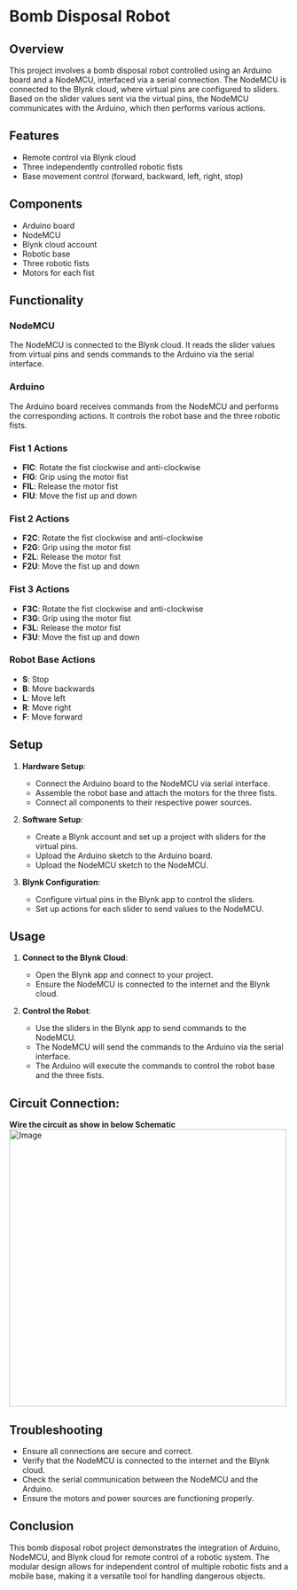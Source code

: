 # Bomb Disposal Robot

## Overview

This project involves a bomb disposal robot controlled using an Arduino board and a NodeMCU, interfaced via a serial connection. The NodeMCU is connected to the Blynk cloud, where virtual pins are configured to sliders. Based on the slider values sent via the virtual pins, the NodeMCU communicates with the Arduino, which then performs various actions.

## Features

- Remote control via Blynk cloud
- Three independently controlled robotic fists
- Base movement control (forward, backward, left, right, stop)

## Components

- Arduino board
- NodeMCU
- Blynk cloud account
- Robotic base
- Three robotic fists
- Motors for each fist

## Functionality

### NodeMCU

The NodeMCU is connected to the Blynk cloud. It reads the slider values from virtual pins and sends commands to the Arduino via the serial interface.

### Arduino

The Arduino board receives commands from the NodeMCU and performs the corresponding actions. It controls the robot base and the three robotic fists.

### Fist 1 Actions

- **FIC**: Rotate the fist clockwise and anti-clockwise
- **FIG**: Grip using the motor fist
- **FIL**: Release the motor fist
- **FIU**: Move the fist up and down

### Fist 2 Actions

- **F2C**: Rotate the fist clockwise and anti-clockwise
- **F2G**: Grip using the motor fist
- **F2L**: Release the motor fist
- **F2U**: Move the fist up and down

### Fist 3 Actions

- **F3C**: Rotate the fist clockwise and anti-clockwise
- **F3G**: Grip using the motor fist
- **F3L**: Release the motor fist
- **F3U**: Move the fist up and down

### Robot Base Actions

- **S**: Stop
- **B**: Move backwards
- **L**: Move left
- **R**: Move right
- **F**: Move forward

## Setup

1. **Hardware Setup**:
   - Connect the Arduino board to the NodeMCU via serial interface.
   - Assemble the robot base and attach the motors for the three fists.
   - Connect all components to their respective power sources.

2. **Software Setup**:
   - Create a Blynk account and set up a project with sliders for the virtual pins.
   - Upload the Arduino sketch to the Arduino board.
   - Upload the NodeMCU sketch to the NodeMCU.

3. **Blynk Configuration**:
   - Configure virtual pins in the Blynk app to control the sliders.
   - Set up actions for each slider to send values to the NodeMCU.

## Usage

1. **Connect to the Blynk Cloud**:
   - Open the Blynk app and connect to your project.
   - Ensure the NodeMCU is connected to the internet and the Blynk cloud.

2. **Control the Robot**:
   - Use the sliders in the Blynk app to send commands to the NodeMCU.
   - The NodeMCU will send the commands to the Arduino via the serial interface.
   - The Arduino will execute the commands to control the robot base and the three fists.
## Circuit Connection: 

**Wire the circuit as show in below Schematic**
<img src="https://drive.google.com/uc?id=1P2XJptm7uKwOsZqbQ9-65AqQO_VFQ9-o" alt="Image" width="500">


## Troubleshooting

- Ensure all connections are secure and correct.
- Verify that the NodeMCU is connected to the internet and the Blynk cloud.
- Check the serial communication between the NodeMCU and the Arduino.
- Ensure the motors and power sources are functioning properly.

## Conclusion

This bomb disposal robot project demonstrates the integration of Arduino, NodeMCU, and Blynk cloud for remote control of a robotic system. The modular design allows for independent control of multiple robotic fists and a mobile base, making it a versatile tool for handling dangerous objects.


